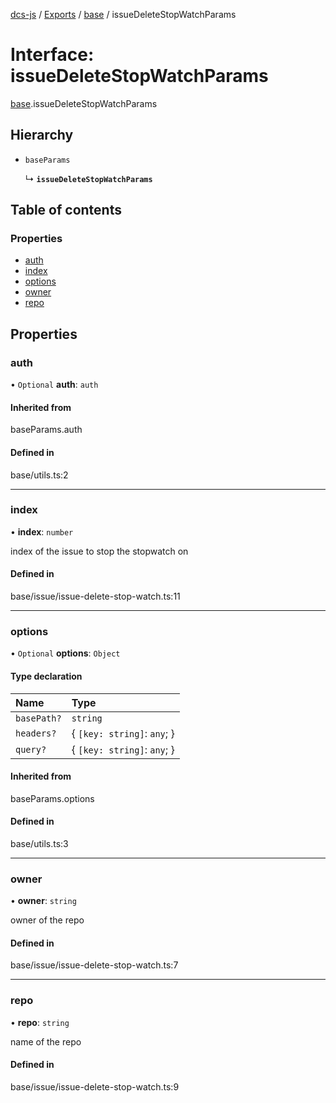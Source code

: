 [dcs-js](../README.md) / [Exports](../modules.md) / [base](../modules/base.md) / issueDeleteStopWatchParams

# Interface: issueDeleteStopWatchParams

[base](../modules/base.md).issueDeleteStopWatchParams

## Hierarchy

- `baseParams`

  ↳ **`issueDeleteStopWatchParams`**

## Table of contents

### Properties

- [auth](base.issueDeleteStopWatchParams.md#auth)
- [index](base.issueDeleteStopWatchParams.md#index)
- [options](base.issueDeleteStopWatchParams.md#options)
- [owner](base.issueDeleteStopWatchParams.md#owner)
- [repo](base.issueDeleteStopWatchParams.md#repo)

## Properties

### <a id="auth" name="auth"></a> auth

• `Optional` **auth**: `auth`

#### Inherited from

baseParams.auth

#### Defined in

base/utils.ts:2

___

### <a id="index" name="index"></a> index

• **index**: `number`

index of the issue to stop the stopwatch on

#### Defined in

base/issue/issue-delete-stop-watch.ts:11

___

### <a id="options" name="options"></a> options

• `Optional` **options**: `Object`

#### Type declaration

| Name | Type |
| :------ | :------ |
| `basePath?` | `string` |
| `headers?` | { `[key: string]`: `any`;  } |
| `query?` | { `[key: string]`: `any`;  } |

#### Inherited from

baseParams.options

#### Defined in

base/utils.ts:3

___

### <a id="owner" name="owner"></a> owner

• **owner**: `string`

owner of the repo

#### Defined in

base/issue/issue-delete-stop-watch.ts:7

___

### <a id="repo" name="repo"></a> repo

• **repo**: `string`

name of the repo

#### Defined in

base/issue/issue-delete-stop-watch.ts:9
